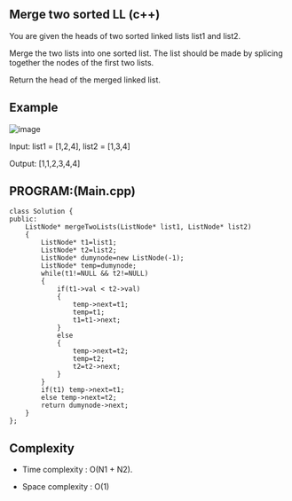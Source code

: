 ## Merge two sorted LL (c++)

You are given the heads of two sorted linked lists list1 and list2.

Merge the two lists into one sorted list. The list should be made by splicing together the nodes of the first two lists.

Return the head of the merged linked list.
## Example
![image](https://github.com/user-attachments/assets/deeba424-f6fa-42d9-8133-5d9aa3c985d2)

Input: list1 = [1,2,4], list2 = [1,3,4]

Output: [1,1,2,3,4,4]

## PROGRAM:(Main.cpp)
```
class Solution {
public:
    ListNode* mergeTwoLists(ListNode* list1, ListNode* list2) 
    {
        ListNode* t1=list1;
        ListNode* t2=list2;
        ListNode* dumynode=new ListNode(-1);
        ListNode* temp=dumynode;
        while(t1!=NULL && t2!=NULL)
        {
            if(t1->val < t2->val)
            {
                temp->next=t1;
                temp=t1;
                t1=t1->next;
            }
            else
            {
                temp->next=t2;
                temp=t2;
                t2=t2->next;
            }
        }
        if(t1) temp->next=t1;
        else temp->next=t2;
        return dumynode->next;
    }
};
```
## Complexity
- Time complexity : O(N1 + N2). 

- Space complexity : O(1)

